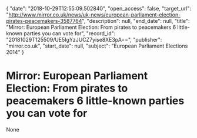 {
  "date": "2018-10-29T12:55:09.502840", 
  "open_access": false, 
  "target_url": "http://www.mirror.co.uk/news/uk-news/european-parliament-election-pirates-peacemakers-3587764", 
  "description": null, 
  "end_date": null, 
  "title": "Mirror: European Parliament Election: From pirates to peacemakers 6 little-known parties you can vote for", 
  "record_id": "20181029T125509/UE5IgYzJUCZ7yise8XE3pA==", 
  "publisher": "mirror.co.uk", 
  "start_date": null, 
  "subject": "European Parliament Elections 2014"
}

# Mirror: European Parliament Election: From pirates to peacemakers 6 little-known parties you can vote for

None